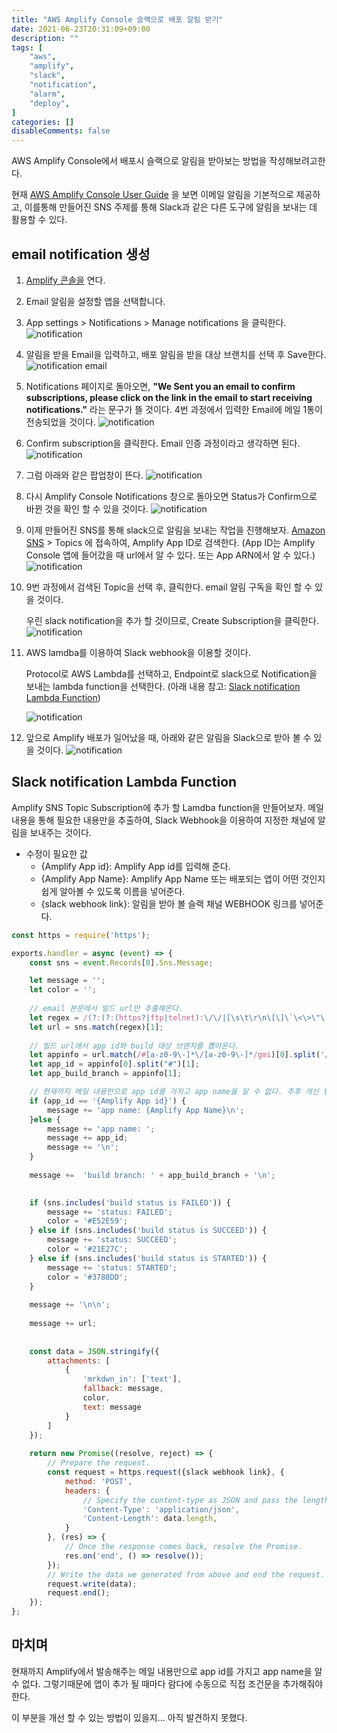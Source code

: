 ```yaml
---
title: "AWS Amplify Console 슬랙으로 배포 알림 받기"
date: 2021-06-23T20:31:09+09:00
description: ""
tags: [
	"aws",
	"amplify",
	"slack",
	"notification",
	"alarm",
	"deploy",
]
categories: []
disableComments: false
---
```




AWS Amplify Console에서 배포시 슬랙으로 알림을 받아보는 방법을 작성해보려고한다.

현재  [AWS Amplify Console User Guide](https://docs.aws.amazon.com/amplify/latest/userguide/notifications.html) 을 보면 이메일 알림을 기본적으로 제공하고, 이를통해 만들어진 SNS 주제를 통해 Slack과 같은 다른 도구에 알림을 보내는 데 활용할 수 있다.


## email notification 생성

1. [Amplify 콘솔을](https://console.aws.amazon.com/amplify/) 연다.

2.  Email 알림을 설정할 앱을 선택합니다.

3. App settings > Notifications > Manage notifications 을 클릭한다.
   ![notification](https://hkyeong0703.github.io/posts/images/2021-06-23-1.png)

4.  알림을 받을 Email을 입력하고, 배포 알림을 받을 대상 브랜치를 선택 후 Save한다.
   ![notification email](https://hkyeong0703.github.io/posts/images/2021-06-23-2.png)

5. Notifications 페이지로 돌아오면, **"We Sent you an email to confirm subscriptions, please click on the link in the email to start receiving notifications."** 라는 문구가 뜰 것이다. 4번 과정에서 입력한 Email에 메일 1통이 전송되었을 것이다.
   ![notification](https://hkyeong0703.github.io/posts/images/2021-06-23-3.png)

6.  Confirm subscription을 클릭한다. Email 인증 과정이라고 생각하면 된다.
   ![notification](https://hkyeong0703.github.io/posts/images/2021-06-23-41.png)

7. 그럼 아래와 같은 팝업창이 뜬다.
   ![notification](https://hkyeong0703.github.io/posts/images/2021-06-23-51.png) 

8. 다시 Amplify Console Notifications 창으로 돌아오면 Status가 Confirm으로 바뀐 것을 확인 할 수 있을 것이다. 
   ![notification](https://hkyeong0703.github.io/posts/images/2021-06-23-7.png)

9.  이제 만들어진 SNS를 통해 slack으로 알림을 보내는 작업을 진행해보자. 
   [Amazon SNS](https://console.aws.amazon.com/sns/v3/home) > Topics 에 접속하여, Amplify App ID로 검색한다. (App ID는 Amplify Console 앱에 들어갔을 때 url에서 알 수 있다. 또는 App ARN에서 알 수 있다.)
   ![notification](https://hkyeong0703.github.io/posts/images/2021-06-23-8.png)

10. 9번 과정에서 검색된 Topic을 선택 후,  클릭한다. email 알림 구독을 확인 할 수 있을 것이다.

    우린 slack notification을 추가 할 것이므로, Create Subscription을 클릭한다.
    ![notification](https://hkyeong0703.github.io/posts/images/2021-06-23-10.png)

11. AWS lamdba를 이용하여 Slack webhook을 이용할 것이다.

    Protocol로 AWS Lambda를 선택하고, Endpoint로 slack으로 Notification을 보내는 lambda function을 선택한다. (아래 내용 참고: [Slack notification Lambda Function](#slack-notification-lambda-function))

    ![notification](https://hkyeong0703.github.io/posts/images/2021-06-23-9.png) 

12.  앞으로 Amplify 배포가 일어났을 때, 아래와 같은 알림을 Slack으로 받아 볼 수 있을 것이다.
    ![notification](https://hkyeong0703.github.io/posts/images/2021-06-23-11.png) 



## Slack notification Lambda Function

Amplify SNS Topic Subscription에 추가 할 Lamdba function을 만들어보자.
메일 내용을 통해 필요한 내용만을 추출하여, Slack Webhook을 이용하여 지정한 채널에 알림을 보내주는 것이다.

- 수정이 필요한 값
  - {Amplify App id}: Amplify App id를 입력해 준다.
  - {Amplify App Name}: Amplify App Name 또는 배포되는 앱이 어떤 것인지 쉽게 알아볼 수 있도록 이름을 넣어준다.
  - {slack webhook link}: 알림을 받아 볼 슬랙 채널 WEBHOOK 링크를 넣어준다.

```javascript
const https = require('https');

exports.handler = async (event) => {
	const sns = event.Records[0].Sns.Message;

	let message = '';
    let color = '';
    
    // email 본문에서 빌드 url만 추출해온다.
    let regex = /(?:(?:(https?|ftp|telnet):\/\/|[\s\t\r\n\[\]\`\<\>\"\'])((?:[\w$\-_\.+!*\'\(\),]|%[0-9a-f][0-9a-f])*\:(?:[\w$\-_\.+!*\'\(\),;\?&=]|%[0-9a-f][0-9a-f])+\@)?(?:((?:(?:[a-z0-9\-가-힣]+\.)+[a-z0-9\-]{2,})|(?:[\d]{1,3}\.){3}[\d]{1,3})|localhost)(?:\:([0-9]+))?((?:\/(?:[\w$\-_\.+!*\'\(\),;:@&=ㄱ-ㅎㅏ-ㅣ가-힣]|%[0-9a-f][0-9a-f])+)*)(?:\/([^\s\/\?\.:<>|#]*(?:\.[^\s\/\?:<>|#]+)*))?(\/?[\?;](?:[a-z0-9\-]+(?:=[^\s:&<>]*)?\&)*[a-z0-9\-]+(?:=[^\s:&<>]*)?)?(#[\w\-]+)?)/gmi;
	let url = sns.match(regex)[1];
	
	// 빌드 url에서 app id와 build 대상 브랜치를 뽑아온다.
	let appinfo = url.match(/#[a-z0-9\-]*\/[a-z0-9\-]*/gmi)[0].split('/');
	let app_id = appinfo[0].split("#")[1];
	let app_build_branch = appinfo[1];

	// 현재까지 메일 내용만으로 app id를 가지고 app name을 알 수 없다. 추후 개선 방안이 필요.
	if (app_id == '{Amplify App id}') { 
		message += 'app name: {Amplify App Name}\n';
	}else {
		message += 'app name: ';
		message += app_id;
		message += '\n';
	}
	
	message +=  'build branch: ' + app_build_branch + '\n';
	

	if (sns.includes('build status is FAILED')) {
		message += 'status: FAILED';
		color = '#E52E59';
	} else if (sns.includes('build status is SUCCEED')) {
		message += 'status: SUCCEED';
		color = '#21E27C';
	} else if (sns.includes('build status is STARTED')) {
		message += 'status: STARTED';
		color = '#3788DD';
	}
	
	message += '\n\n';
	
	message += url;
	
	
	const data = JSON.stringify({
		attachments: [
			{
				'mrkdwn_in': ['text'],
				fallback: message,
				color,
				text: message
			}
		]
	});
	
	return new Promise((resolve, reject) => {
		// Prepare the request.
		const request = https.request({slack webhook link}, {
			method: 'POST',
			headers: {
				// Specify the content-type as JSON and pass the length headers.
				'Content-Type': 'application/json',
				'Content-Length': data.length,
			}
		}, (res) => {
			// Once the response comes back, resolve the Promise.
			res.on('end', () => resolve());
		});
		// Write the data we generated from above and end the request.
		request.write(data);
		request.end();
	});
};

```



## 마치며

현재까지 Amplify에서 발송해주는 메일 내용만으로 app id를 가지고 app name을 알 수 없다. 그렇기때문에 앱이 추가 될 때마다 람다에 수동으로 직접 조건문을 추가해줘야한다.

이 부분을 개선 할 수 있는 방법이 있을지... 아직 발견하지 못했다.
